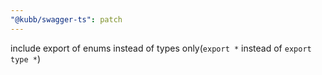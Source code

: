 ```yaml
---
"@kubb/swagger-ts": patch
---
```


include export of enums instead of types only(`export *` instead of `export type *`)
